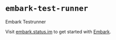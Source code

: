 # `embark-test-runner`

Embark Testrunner

Visit [embark.status.im](https://embark.status.im/) to get started with
[Embark](https://github.com/embark-framework/embark).
